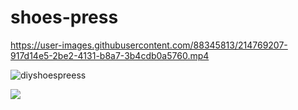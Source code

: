 # shoes-press

https://user-images.githubusercontent.com/88345813/214769207-917d14e5-2be2-4131-b8a7-3b4cdb0a5760.mp4

![diyshoespreess](https://user-images.githubusercontent.com/88345813/214769257-22ce384c-2828-4d61-872d-54d074196b47.jpg)


![](https://user-images.githubusercontent.com/88345813/214769257-22ce384c-2828-4d61-872d-54d074196b47.jpg)
